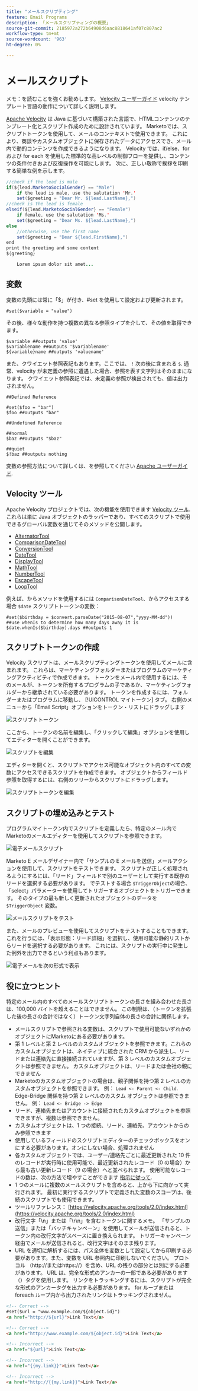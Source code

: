 ```yaml
---
title: "メールスクリプティング"
feature: Email Programs
description: 「メールスクリプティングの概要」
source-git-commit: 2185972a272b64908d6aac8818641af07c807ac2
workflow-type: tm+mt
source-wordcount: '963'
ht-degree: 0%

---
```



# メールスクリプト

メモ：を読むことを強くお勧めします。 [Velocity ユーザーガイド](https://velocity.apache.org/engine/devel/user-guide.html) velocity テンプレート言語の動作について詳しく説明します。

[Apache Velocity](https://velocity.apache.org/) は Java に基づいて構築された言語で、HTMLコンテンツのテンプレート化とスクリプト作成のために設計されています。 Marketoでは、スクリプトトークンを使用して、メールのコンテキストで使用できます。 これにより、商談やカスタムオブジェクトに保存されたデータにアクセスでき、メール内で動的コンテンツを作成できるようになります。 Velocity では、if/else、for および for each を使用した標準的な高レベルの制御フローを提供し、コンテンツの条件付きおよび反復操作を可能にします。 次に、正しい敬称で挨拶を印刷する簡単な例を示します。

```java
//check if the lead is male
if(${lead.MarketoSocialGender} == "Male")
    if the lead is male, use the salutation 'Mr.'
    set($greeting = "Dear Mr. ${lead.LastName},")
//check is the lead is female
elseif(${lead.MarketoSocialGender} == "Female")
    if female, use the salutation 'Ms.'
    set($greeting = "Dear Ms. ${lead.LastName},")
else
    //otherwise, use the first name
    set($greeting = "Dear ${lead.FirstName},")
end
print the greeting and some content
${greeting}

    Lorem ipsum dolor sit amet...
```

## 変数

変数の先頭には常に「$」が付き、#set を使用して設定および更新されます。

```
#set($variable = "value")
```

その後、様々な動作を持つ複数の異なる参照タイプを介して、その値を取得できます。

```
$variable ##outputs 'value'
$variablename ##outputs '$variablename'
${variable}name ##outputs 'valuename'
```

また、クワイエット参照表記もあります。ここでは、 `!` 次の後に含まれる `$`. 通常、velocity が未定義の参照に遭遇した場合、参照を表す文字列はそのままになります。 クワイエット参照表記では、未定義の参照が検出されても、値は出力されません。

```
##Defined Reference

#set($foo = "bar")
$foo ##outputs "bar"

##Undefined Reference

##normal
$baz ##outputs "$baz"

##quiet
$!baz ##outputs nothing
```

変数の参照方法について詳しくは、を参照してください [Apache ユーザーガイド](https://velocity.apache.org/engine/devel/user-guide.html#formal-reference-notation).

## Velocity ツール

Apache Velocity プロジェクトでは、次の機能を使用できます [Velocity ツール](https://velocity.apache.org/tools/devel/apidocs/overview-summary.html). これらは単に Java オブジェクトのラッパーであり、すべてのスクリプトで使用できるグローバル変数を通じてそのメソッドを公開します。

- [AlternatorTool](https://velocity.apache.org/tools/devel/apidocs/org/apache/velocity/tools/generic/AlternatorTool.html)
- [ComparisonDateTool](https://velocity.apache.org/tools/devel/apidocs/org/apache/velocity/tools/generic/ComparisonDateTool.html)
- [ConversionTool](https://velocity.apache.org/tools/devel/apidocs/org/apache/velocity/tools/generic/ConversionTool.html)
- [DateTool](https://velocity.apache.org/tools/devel/apidocs/org/apache/velocity/tools/generic/DateTool.html)
- [DisplayTool](https://velocity.apache.org/tools/devel/apidocs/org/apache/velocity/tools/generic/DisplayTool.html)
- [MathTool](https://velocity.apache.org/tools/devel/apidocs/org/apache/velocity/tools/generic/MathTool.html)
- [NumberTool](https://velocity.apache.org/tools/devel/apidocs/org/apache/velocity/tools/generic/NumberTool.html)
- [EscapeTool](https://velocity.apache.org/tools/devel/apidocs/org/apache/velocity/tools/generic/EscapeTool.html)
- [LoopTool](https://velocity.apache.org/tools/devel/apidocs/org/apache/velocity/tools/generic/LoopTool.html)

例えば、からメソッドを使用するには `ComparisonDateTool`、からアクセスする場合 `$date` スクリプトトークンの変数：

```
#set($birthday = $convert.parseDate("2015-08-07","yyyy-MM-dd"))
##use whenIs to determine how many days away it is
$date.whenIs($birthday).days ##outputs 1
```

## スクリプトトークンの作成

Velocity スクリプトは、メールスクリプティングトークンを使用してメールに含まれます。 これらは、マーケティングフォルダーまたはプログラムのマーケティングアクティビティで作成できます。 トークンをメール内で使用するには、そのメールが、トークンを所有するプログラムの子であるか、マーケティングフォルダーから継承されている必要があります。 トークンを作成するには、フォルダーまたはプログラムに移動し、 [!UICONTROL マイトークン] タブ。 右側のメニューから「Email Script」オプションをトークン・リストにドラッグします

![スクリプトトークン](assets/script-token.png)

ここから、トークンの名前を編集し、「クリックして編集」オプションを使用してエディターを開くことができます。

![スクリプトを編集](assets/script-edit.png)

エディターを開くと、スクリプトでアクセス可能なオブジェクト内のすべての変数にアクセスできるスクリプトを作成できます。 オブジェクトからフィールド参照を取得するには、右側のツリーからスクリプトにドラッグします。

![スクリプトトークンを編集](assets/edit-script-token.png)

## スクリプトの埋め込みとテスト

プログラムマイトークン内でスクリプトを定義したら、特定のメール内でMarketoのメールエディターを使用してスクリプトを参照できます。

![電子メールスクリプト](assets/email-script-marketo-email.png)

Marketo E メールデザイナー内で「サンプルの E メールを送信」メールアクションを使用して、スクリプトをテストできます。 スクリプトが正しく処理されるようにするには、「リード」フィールドで別のユーザーとして実行する既存のリードを選択する必要があります。 でテストする場合 `$TriggerObject`の場合、「select」パラメーターを使用してトリガーするオブジェクトをトリガーできます。 そのタイプの最も新しく更新されたオブジェクトのデータを `$TriggerObject` 変数。

![メールスクリプトをテスト](assets/velocity-test.png)

また、メールのプレビューを使用してスクリプトをテストすることもできます。 これを行うには、「表示形態：リード詳細」を選択し、使用可能な静的リストからリードを選択する必要があります。 これには、スクリプトの実行中に発生した例外を出力できるという利点もあります。

![電子メールを次の形式で表示](assets/view-as.png)

## 役に立つヒント

特定のメール内のすべてのメールスクリプトトークンの長さを組み合わせた長さは、100,000 バイトを超えることはできません。 この制限は、（トークンを拡張した後の長さの合計ではなく）トークン文字列自体の長さの合計に関係します。

- メールスクリプトで参照される変数は、スクリプトで使用可能ないずれかのオブジェクトにMarketoにある必要があります。
- 第 1 レベルと第 2 レベルのカスタムオブジェクトを参照できます。これらのカスタムオブジェクトは、ネイティブに統合された CRM から派生し、リードまたは連絡先に直接接続されていますが、第 3 レベルのカスタムオブジェクトは参照できません。 カスタムオブジェクトは、リードまたは会社の親にできません
- Marketoのカスタムオブジェクトの場合は、親子関係を持つ第 2 レベルのカスタムオブジェクトを参照できます。 例： `Lead <- Parent <- Child`. Edge-Bridge 関係を持つ第 2 レベルのカスタム オブジェクトは参照できません。 例：  `Lead <- Bridge -> Edge`
- リード、連絡先またはアカウントに接続されたカスタムオブジェクトを参照できますが、複数は参照できません。
- カスタムオブジェクトは、1 つの接続、リード、連絡先、アカウントからのみ参照できます
- 使用しているフィールドのスクリプトエディターのチェックボックスをオンにする必要があります。オンにしない場合、処理されません
- 各カスタムオブジェクトでは、ユーザー/連絡先ごとに最近更新された 10 件のレコードが実行時に使用可能で、最近更新されたレコード（0 の場合）から最も古い更新レコード（9 の場合）へと並べられます。 使用可能なレコードの数は、次の方法で増やすことができます [指示に従って](https://experienceleague.adobe.com/en/docs/marketo/using/product-docs/administration/email-setup/change-custom-object-retrieval-limits-in-velocity-scripting).
- 1 つのメールに複数のメールスクリプトを含めると、上から下に向かって実行されます。 最初に実行するスクリプトで定義された変数のスコープは、後続のスクリプトでも使用できます。
- ツールリファレンス： [https://velocity.apache.org/tools/2.0/index.html](https://velocity.apache.org/tools/2.0/index.html)
- 改行文字「\\n」または「\\r\\n」を含むトークンに関するメモ。 「サンプルの送信」または「バッチキャンペーン」を使用してメールが送信されると、トークン内の改行文字がスペースに置き換えられます。 トリガーキャンペーン経由でメールが送信されると、改行文字はそのまま残ります。
- URL を適切に解析するには、パス全体を変数として設定してから印刷する必要があります。また、変数を URL 参照内に印刷しないでください。 プロトコル （http://またはhttps://）を含め、URL の残りの部分とは別にする必要があります。 URL は、完全な形式のアンカーの一部である必要があります（<a>）タグを使用します。 リンクをトラッキングするには、スクリプトが完全な形式のアンカータグを出力する必要があります。 for ループまたは foreach ループ内から出力されたリンクはトラッキングされません。

```html
<!-- Correct -->
#set($url = "www.example.com/${object.id}")
<a href="http://${url}">Link Text</a>

<!-- Correct -->
<a href="http://www.example.com/${object.id}">Link Text</a>

<!-- Incorrect -->
<a href="${url}">Link Text</a>

<!-- Incorrect -->
<a href="{{my.link}}">Link Text</a>

<!-- Incorrect -->
<a href="http://{{my.link}}">Link Text</a>
```
